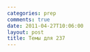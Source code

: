 ```yaml
---
categories: prep
comments: true
date: 2011-04-27T10:06:00
layout: post
title: Темы для 237
---
```


